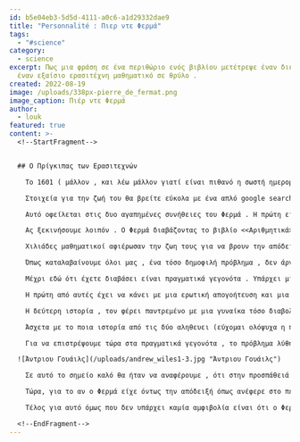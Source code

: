 ```yaml
---
id: b5e04eb3-5d5d-4111-a0c6-a1d29332dae9
title: "Personnalité : Πιερ ντε Φερμά"
tags:
  - "#science"
category:
  - science
excerpt: Πως μια φράση σε ένα περιθώριο ενός βιβλίου μετέτρεψε έναν δικηγόρο από
  έναν εξαίσιο ερασιτέχνη μαθηματικό σε θρύλο .
created: 2022-08-19
image: /uploads/338px-pierre_de_fermat.png
image_caption: Πιέρ ντε Φερμά
author:
  - louk
featured: true
content: >-
  <!--StartFragment-->


  ## Ο Πρίγκιπας των Ερασιτεχνών

    To 1601 ( μάλλον , και λέω μάλλον γιατί είναι πιθανό η σωστή ημερομηνία να είναι το 1607 ) ήρθε στον κόσμο ένας από τους μεγαλύτερους μαθηματικούς του 17ου αιώνα , ο Πιερ Ντε Φερμά . 

    Στοιχεία για την ζωή του θα βρείτε εύκολα με ένα απλό google search του ονόματος του, οπότε θα αναφέρω μόνο τα βασικά για να προχωρήσουμε γρήγορα στο ζουμί. Προερχόμενος από εύπορη οικογένεια σπουδάζει στο πανεπιστήμιο της Τουλούζης  και έπειτα σε αυτό του Μπορντό όπου έρχεται και πρώτη φορά σε επαφή με τα μαθηματικά . Έπειτα σπουδάζει νομικά στην Ορλεάνη και ασκεί το επάγγελμα για το υπόλοιπο της ζωής του . Τώρα θα σκέφτεστε εύλογα γιατί ένας δικηγόρος ( και μάλιστα επιτυχημένος ) είναι γνωστός για την συμβολή του στα μαθηματικά ; 

    Αυτό οφείλεται στις δυο αγαπημένες συνήθειες του Φερμά . Η πρώτη είναι να σημειώνει σκέψεις και παρατηρήσεις στα περιθώρια των βιβλίων που διάβαζε και η δεύτερη είναι να αποτυπώνει εικασίες . Αν συνδυάσεις αυτές τις δύο συνήθειες του Πιερ παίρνεις δύο υπέροχες πιθανές (μπορεί και μυθιστορικές)  ιστορίες , που περιέχουν ερωτικές απογοητεύσεις , επικυρηγμένα μαθηματικά προβλήματα , “χρυσά αυγά” , “διαβολικές” γυναίκες και εν τέλη το πιο διάσημο μαθηματικό πρόβλημα που γράφτηκε ποτέ .

    Ας ξεκινήσουμε λοιπόν . Ο Φερμά διαβάζοντας το βιβλίο <<Αριθμητικά>> του Διόφαντου , και μελετώντας ένα συγκεκριμένο πρόβλημα , έγραψε στο περιθωριο της αντιστοιχης σελίδας το εξής : “ Δεν υπάρχουν ακέραιοι x , y , z διάφοροι του μηδενός που να επαληθεύουν την ισότητα x^ν+y^ν=z^ν για οποιαδήποτε τιμή του φυσικού αριθμού ν μεγαλύτερη του 2 . Έχω μια πραγματικά θαυμάσια απόδειξη , αλλά το περιθώριο του βιβλίου είναι πολύ στενό για να την χωρέσει “ . 

    Χιλιάδες μαθηματικοί αφιέρωσαν την ζωη τους για να βρουν την απόδειξή . Χρειάστηκε  να περάσουν πάνω από τρεις αιώνες (!) για να τα καταφέρεις κάποιος , αλλά αυτο θα το δούμε πιο αναλυτικά στην συνέχεια .

    Όπως καταλαβαίνουμε όλοι μας , ένα τόσο δημοφιλή πρόβλημα , δεν άργησαν και πολύ για να το επικηρύξουν .  Στην αρχή ήταν η Γαλλική Ακαδημία Επιστημών που προσέφερε το ποσό των 3.000 γαλλικών φράγκων μαζί με ένα χρυσό μετάλλιο . Βέβαια το κίνητρο έγινε πολύ μεγαλύτερο αρκετά χρόνια αργότερα το 1908 όταν ο ερασιτέχνης μαθηματικός Πάουλ Βολφσκελ έδωσε το ποσό των 100.000 μάρκων στην Βασιλική εταιρεία επιστημών ώστε να επικηρύξει ξανά το πρόβλημα . 

    Μέχρι εδώ ότι έχετε διαβάσει είναι πραγματικά γεγονότα . Υπάρχει μια πολύ πικάντικη παραφιλολογία για τους λόγους όμως που ο Πάουλ αποφάσισε να δωρίσει αυτά τα λεφτά .  Υπάρχουν δύο πιθανές ιστορίες , ωστόσο μέχρι σήμερα δεν έχει επιβεβαιωθεί καμία από τις δύο. 

    Η πρώτη από αυτές έχει να κάνει με μια ερωτική απογοήτευση και μια αυτοκτονία . Φημολογείται οτι ο Βολφσκελ είχε μονόπλευρα ερωτικά συναισθήματα για μια γυναίκα η οποία δεν ενδιαφέρθηκε ποτέ για αυτόν, με αποτέλεσμα  να σχεδιάσει πολύ αναλυτικά την αυτοκτονία του . Το πλάνο ήταν έτοιμο . Εκείνο το βράδυ , ακριβώς τα μεσάνυχτα είχε σκοπό να αυτοπυρποληθεί στο κεφάλι . Είχε αφήσει μηνύματα για όλους τους δικούς του ανθρώπους και αποφάσισε να περάσει τις τελευταίες του ώρες λίγο πριν τα μεσάνυχτα διαβάζοντας πιθανές αποδείξεις για την εικασία του Φερμά . Έλα όμως που προσπαθόντας να διορθώσει ένα λάθος που βρήκε σε μια απόδειξη η ώρα πέρασε τις 12 και η όρεξη για την ζωή είχε ξαναέρθει . Άσχετα από το γεγονός πως δεν κατάφερε να αποδείξει ποτέ κάτι σχετικά με το πρόβλημα , αποφάσισε να κάνει την δωρεά για να μάθει την απάντηση για το πρόβλημα που του έσωσε την ζωή . 

    Η δεύτερη ιστορία , τον φέρει παντρεμένο με μια γυναίκα τόσο διαβολική που αποφάσισε να την εκδικηθεί μετά’ θάνατον . Έτσι λοιπόν , στην διαθήκη του άφησε την περιουσία του (τα 100.000 μάρκα) στην βασιλική εταιρεία επιστημών . 

    Άσχετα με το ποια ιστορία από τις δύο αληθευει (εύχομαι ολόψυχα η πρώτη) , το όνομα του γράφτηκε στα αλήθεια στην ιστορία των μαθηματικών . 

    Για να επιστρέψουμε τώρα στα πραγματικά γεγονότα , το πρόβλημα λύθηκε το 1994 απο τον Άγγλο μαθηματικό  Άντριου Γουάιλς ( καθηγητής στο πανεπιστήμιο του Πρίνστον ) . Πίσω από αυτή την τεράστια ανακάλυψη κρύβεται ακόμα μια υπέροχη ιστορία . Ήταν το 1963 όταν ο δεκάχρονος Άντριου διάλεξε τυχαία το βιβλίο του Έρικ Μπελ : “ Το τελευταίο πρόβλημα” που περιέχει διάφορα προβλήματα από όλες τις θετικές επιστήμες που είχαν παιδέψει την ανθρωπότητα ανα τους αιώνες . Αυτό που στιγμάτισε το ενδιαφέρουν του Άντριου δεν ήταν άλλο πέρα από του Φερμά που από τότε έθεσε στόχο ζωής την λύση του . Εν τέλη τα κατάφερε στα 41 χρόνια με την συμβολή και του φοιτητή του Ρίτσαρντ Τέιλορ . 

  ![Άντριου Γουάιλς](/uploads/andrew_wiles1-3.jpg "Άντριου Γουάιλς")

    Σε αυτό το σημείο καλό θα ήταν να αναφέρουμε , ότι στην προσπάθειά τους να αποδείξουν την εικασία του Φερμά , κατάφεραν να ανακαλύψουν πολλά σπουδαία αλλά πράγματα . Μάλιστα οταν ο Νταβίντ Χιλμπερτ , ένας από τους μεγαλύτερους μαθηματικούς της γενιάς του ρωτήθηκε γιατί δεν ασχολείται με το πρόβλημα αυτός απάντησε πως “ γιατί να σκοτώσω την χήνα που γεννά χρυσά αυγά ;” .

    Τώρα, για το αν ο Φερμά είχε όντως την απόδειξή όπως ανέφερε στο περιθώριο της σελίδας , δεν θα το μάθουμε ποτέ . Το μόνο σίγουρο είναι πως αποκλείεται να χρησιμοποίησε τον τρόπο του Γουάιλς καθώς η απόδειξη του περιέχει διάφορες μαθηματικές μεθόδους που ήταν γνωστοί στον Φερμά . Ή αλήθεια είναι πως η άποψη που κυριαρχεί στην μαθηματική κοινότητα είναι πως οι πιθανότητες να είχε όντως μια σωστή απόδειξη είναι ελάχιστες . 

    Τέλος για αυτό όμως που δεν υπάρχει καμία αμφιβολία είναι ότι ο Φερμά υπήρξε ένας εξαίρετος μαθηματικός , ένα απίστευτο μυαλό , και το έργο του στην θεωρία πιθανοτήτων στην θεωρία αριθμών και στον απειροστικό λογισμό διαμόρφωσε ως έναν βαθμό τα μαθηματικά που γνωρίζουμε σήμερα.

  <!--EndFragment-->
---
```

